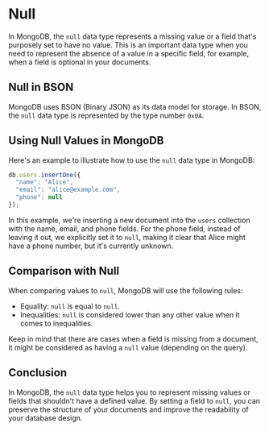 # Null

In MongoDB, the `null` data type represents a missing value or a field that's purposely set to have no value. This is an important data type when you need to represent the absence of a value in a specific field, for example, when a field is optional in your documents.

## Null in BSON

MongoDB uses BSON (Binary JSON) as its data model for storage. In BSON, the `null` data type is represented by the type number `0x0A`.

## Using Null Values in MongoDB

Here's an example to illustrate how to use the `null` data type in MongoDB:

```javascript
db.users.insertOne({
  "name": "Alice",
  "email": "alice@example.com",
  "phone": null
});
```

In this example, we're inserting a new document into the `users` collection with the name, email, and phone fields. For the phone field, instead of leaving it out, we explicitly set it to `null`, making it clear that Alice might have a phone number, but it's currently unknown.

## Comparison with Null

When comparing values to `null`, MongoDB will use the following rules:

- Equality: `null` is equal to `null`.
- Inequalities: `null` is considered lower than any other value when it comes to inequalities.

Keep in mind that there are cases when a field is missing from a document, it might be considered as having a `null` value (depending on the query).

## Conclusion

In MongoDB, the `null` data type helps you to represent missing values or fields that shouldn't have a defined value. By setting a field to `null`, you can preserve the structure of your documents and improve the readability of your database design.